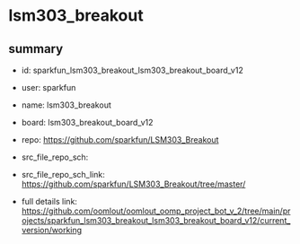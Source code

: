 # lsm303_breakout
 
## summary 
* id: sparkfun_lsm303_breakout_lsm303_breakout_board_v12
* user: sparkfun
* name: lsm303_breakout
* board: lsm303_breakout_board_v12
* repo: https://github.com/sparkfun/LSM303_Breakout



* src_file_repo_sch: 
* src_file_repo_sch_link: https://github.com/sparkfun/LSM303_Breakout/tree/master/
* full details link: https://github.com/oomlout/oomlout_oomp_project_bot_v_2/tree/main/projects/sparkfun_lsm303_breakout_lsm303_breakout_board_v12/current_version/working  







